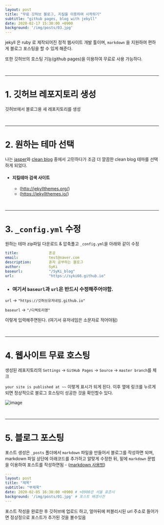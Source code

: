 ```yaml
---
layout: post
title: "무료 깃허브 블로그, 지킬을 이용하여 시작하기"
subtitle: "github pages, blog with jekyll"
date: 2020-02-17 15:30:00 +0900
background: '/img/posts/03.jpg'
---
```


jekyll 은 ruby 로 제작되어진 정적 웹사이트 개발 툴이며, `markdown` 을 지원하여 편하게 블로그 포스팅을 할 수 있게 해준다.

또한 깃허브의 호스팅 기능(github pages)을 이용하여 무료로 사용 가능하다.

<br />

---

# 1. 깃허브 레포지토리 생성

깃허브에서 블로그용 새 레포지토리를 생성

<br />

---

# 2. 원하는 테마 선택

나는 [jasper](https://jekyller.github.io/jasper/)와 [clean blog](http://blackrockdigital.github.io/startbootstrap-clean-blog-jekyll/) 중에서 고민하다가 조금 더 깔끔한 clean blog 테마를 선택하게 되었다.

- #### 지킬테마 검색 사이트
    - (http://jekyllthemes.org/)
    - (https://jekyllthemes.io/)

<br />

---

# 3. `_config.yml` 수정

원하는 테마 zip파일 다운로드 & 압축풀고 `_config.yml`을 아래와 같이 수정

```yml
title:              혼공
email:              test@naver.com
description:        혼자 공부하는 블로그
author:             SyKi
baseurl:            "/SyKi_blog"
url:                "https://syki66.github.io"
```

- ### 여기서 `baseurl`과 `url`은 반드시 수정해주어야함.

`url` -> `"https://깃허브유저네임.github.io"`

`baseurl` -> `"/디렉토리명"`

이렇게 입력해주면된다. (여기서 유저네임은 소문자로 적어야됨)

<br />

---

# 4. 웹사이트 무료 호스팅

생성된 레포지토리의 `Settings` -> `GitHub Pages` -> `Source` -> `master branch`를 체크

`your site is published at ~~` 이렇게 표시가 되게 된다. 이후 옆에 링크를 누르게 되면 정상적으로 블로그 호스팅이 성공한 것을 확인할수 있다.

![image](https://user-images.githubusercontent.com/59393359/74637891-3b57f180-51ae-11ea-81b6-99bc0c85a418.png)

<br />

---

# 5. 블로그 포스팅

포스트 생성은 `_posts` 폴더에서 `markdown` 파일을 만들어서 블로그를 작성하면 되며, markdown 파일 상단에 아래코드를 추가하고 알맞게 수정한 뒤, 밑에 `markdown` 문법을 이용하여 포스트를 작성하면됨 - ([markdown 사용법](https://gist.github.com/ihoneymon/652be052a0727ad59601))

```yml
---
layout: post
title: "제목"
subtitle: "부제목"
date: 2020-02-05 16:30:00 +0900 # +0900은 서울 표준시
background: '/img/posts/01.jpg' # 포스트 배경사진
---
```

포스트 작성을 완료한 후 깃허브에 업로드 하고, 얼마뒤에 퍼블리시된 url 주소로 들어가면 정상정으로 포스트가 추가된 것을 볼수있음

<br />